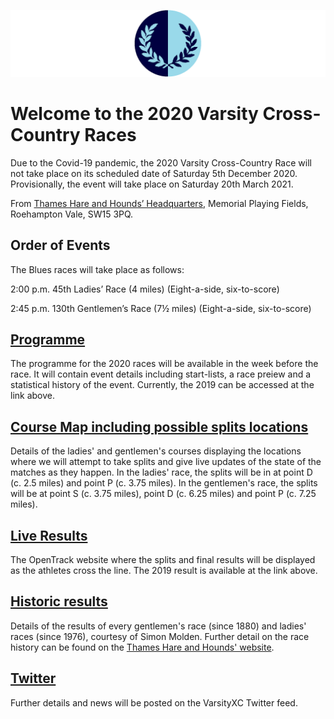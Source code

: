 ![VM Logo](VMLogo-Banner-20Nov18.png)

# Welcome to the 2020 Varsity Cross-Country Races

Due to the Covid-19 pandemic, the 2020 Varsity Cross-Country Race will not take place on its scheduled date of Saturday 5th December 2020. Provisionally, the event will take place on Saturday 20th March 2021.

From [Thames Hare and Hounds’ Headquarters](https://www.google.co.uk/maps/place/Richard+Evans+Memorial+Playing+Fields,+Roehampton+Vale,+Wimbledon,+London+SW15+3PQ/@51.436469,-0.2617758,2165m/data=!3m1!1e3!4m5!3m4!1s0x48760ec95afaa43f:0xfc203bb538bd992a!8m2!3d51.436469!4d-0.2530211),
Memorial Playing Fields, Roehampton Vale, SW15 3PQ.

## Order of Events

The Blues races will take place as follows:

2:00 p.m. 45th Ladies’ Race (4 miles)
(Eight-a-side, six-to-score)

2:45 p.m. 130th Gentlemen’s Race (7½ miles)
(Eight-a-side, six-to-score)

## [Programme](/2019-VMProgramme-07Dec19.pdf)

The programme for the 2020 races will be available in the week before the race. It will contain event details including start-lists, a race preiew and a statistical history of the event. Currently, the 2019 can be accessed at the link above.

## [Course Map including possible splits locations](/VMCourse-SplitsLocations-20Nov18.png)

Details of the ladies' and gentlemen's courses displaying the locations where we will attempt to take splits and give live updates of the state of the matches as they happen. In the ladies' race, the splits will be in at point D (c. 2.5 miles) and point P (c. 3.75 miles). In the gentlemen's race, the splits will be at point S (c. 3.75 miles), point D (c. 6.25 miles) and point P (c. 7.25 miles).

## [Live Results](https://data.opentrack.run/x/2019/GBR/varsityxc/)

The OpenTrack website where the splits and final results will be displayed as the athletes cross the line. The 2019 result is available at the link above.

## [Historic results](/VarsityXC-HistoricResults.pdf)

Details of the results of every gentlemen's race (since 1880) and ladies' races (since 1976), courtesy of Simon Molden. Further detail on the race history can be found on the [Thames Hare and Hounds' website](http://www.thameshareandhounds.org.uk/varsity-match/).

## [Twitter](https://twitter.com/oxfcamxc?lang=en)

Further details and news will be posted on the VarsityXC Twitter feed.
